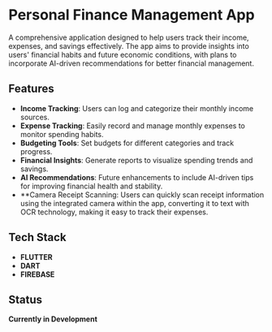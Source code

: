 # Personal Finance Management App

A comprehensive application designed to help users track their income, expenses, and savings effectively. The app aims to provide insights into users' financial habits and future economic conditions, with plans to incorporate AI-driven recommendations for better financial management.

## Features
- **Income Tracking**: Users can log and categorize their monthly income sources.
- **Expense Tracking**: Easily record and manage monthly expenses to monitor spending habits.
- **Budgeting Tools**: Set budgets for different categories and track progress.
- **Financial Insights**: Generate reports to visualize spending trends and savings.
- **AI Recommendations**: Future enhancements to include AI-driven tips for improving financial health and stability.
- **Camera Receipt Scanning: Users can quickly scan receipt information using the integrated camera within the app, converting it to text with OCR technology, making it easy to track their expenses.

## Tech Stack
- **FLUTTER**
- **DART**
- **FIREBASE**

## Status
**Currently in Development**
